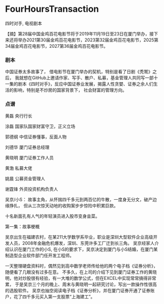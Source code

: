 # FourHoursTransaction
四时对手, 电视剧本



【摘】第28届中国金鸡百花电影节将于2019年11月19日至23日在厦门举办，接下来还将举办2021第30届金鸡百花电影节，2023第32届金鸡百花电影节，2025第34届金鸡百花电影节，2027第36届金鸡百花电影节。

<h3>剧本</h3>
中国证券太多故事了， 借电影节在厦门举办的契机，特别是看了日剧《秃鹫》之后， 我就想在GitHub上邀请作家、写手、散户、私募，基金管理人共同写一部十一集的剧本《四时对手》，反应中国证券业发展，揭露人性贪婪、证券之余人们生活的影响，特别是不炒房的国家背景下， 社会财富的管理方向。

<h3>点谱</h3>
黄磊 央行行长

涂磊 国家队国家财富守卫，正义立场

郭德纲  中信证券懂事，反面人物

刘德华 厦门证券总经理

黄晓明 厦门证券工作人员

黄渤 私募大佬

姚晨 公募资金管理人

谢霆锋 外资投资机构负责人

吴京/小S： 故事主角，从怀揣四千多元到两百亿的牛散，一度身无分文，破产边缘挣扎， 但从三次惊天动地的收购案步步惊险中积累巨款。

十名新面孔有人气的年轻演员进入股市变身韭菜。



第一集：故事梗概

吴京出生在福建农村，在某211大学数学系毕业，职业是深圳大型软件企业高级开发人员，2008年金融危机爆发，深圳、东莞许多工厂迁到长三角。 吴京经家人介绍认识在厦门工作的小S,  在小S的要求下，吴京决定到厦门与小S结婚，在厦门某制造型企业软件部门任开发工程师。 

一天整理硬盘资料时，偶然见到高中数学老师传给他的两个电子档《证券分析》，随便看了几眼没有过多在意。 不多久，在上司的介绍下见到厦门证券工作的黄晓明，他对炒股很有经验，有一大堆的数学公式，但在EXCEL中实现常常搞得非常累， 于是吴京三个月的晚上、周末与黄晓明一起研究讨论，写出一款操作性很高的选股软件。 吴京也抽空阅读电子档《证券分析》，并在厦门证券开通了证券账户，花了四千多元买入第一支股票“上海建工”。

